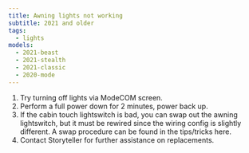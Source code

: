 ```yaml
---
title: Awning lights not working
subtitle: 2021 and older
tags:
  - lights
models:
  - 2021-beast
  - 2021-stealth
  - 2021-classic
  - 2020-mode
---
```


1. Try turning off lights via ModeCOM screen.
2. Perform a full power down for 2 minutes, power back up.
3. If the cabin touch lightswitch is bad, you can swap out the awning lightswitch, but it must be rewired since the wiring config is slightly different. A swap procedure can be found in the tips/tricks here.
4. Contact Storyteller for further assistance on replacements.
